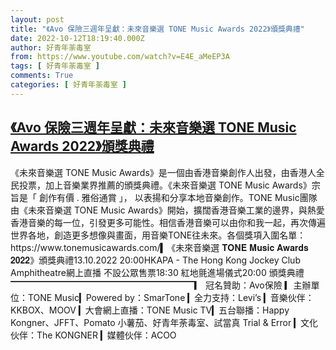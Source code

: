 ```yaml
---
layout: post
title: "《Avo 保險三週年呈獻：未來音樂選 TONE Music Awards 2022》頒獎典禮"
date: 2022-10-12T18:19:40.000Z
author: 好青年荼毒室
from: https://www.youtube.com/watch?v=E4E_aMeEP3A
tags: [ 好青年荼毒室 ]
comments: True
categories: [ 好青年荼毒室 ]
---
```

<!--1665598780000-->
[《Avo 保險三週年呈獻：未來音樂選 TONE Music Awards 2022》頒獎典禮](https://www.youtube.com/watch?v=E4E_aMeEP3A)
------

<div>
《未來音樂選 TONE Music Awards》是一個由香港音樂創作人出發，由香港人全民投票，加上音樂業界推薦的頒獎典禮。《未來音樂選 TONE Music Awards》宗旨是「 創作有價 . 雅俗通賞 」， 以表揚和分享本地音樂創作。TONE Music團隊由《未來音樂選 TONE Music Awards》開始，擴闊香港音樂工業的邊界，與熱愛香港音樂的每一位，引發更多可能性。相信香港音樂可以由你和我一起，再次傳遍世界各地，創造更多想像與畫面，用音樂TONE往未來。各個獎項入圍名單：https://www.tonemusicawards.com/▍《未來音樂選 𝐓𝐎𝐍𝐄 𝐌𝐮𝐬𝐢𝐜 𝐀𝐰𝐚𝐫𝐝𝐬 𝟐𝟎𝟐𝟐》頒獎典禮13.10.2022 20:00HKAPA - The Hong Kong Jockey Club Amphitheatre網上直播 不設公眾售票18:30 紅地氈進場儀式20:00 頒獎典禮▔▔▔▔▔▔▔▔▔▔▔▔▔▔▔▔▔▔▔▔▔▎ 冠名贊助：Avo保險 ▎主辦單位：TONE Music▎Powered by：SmarTone ▎全力支持：Levi’s ▎音樂伙伴：KKBOX、MOOV ▎大會網上直播：TONE Music TV▎五台聯播：Happy Kongner、JFFT、Pomato 小薯茄、好青年荼毒室、試當真 Trial & Error ▎文化伙伴：The KONGNER ▎媒體伙伴：ACOO
</div>
